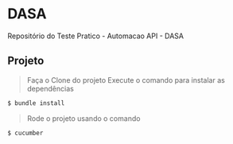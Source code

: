 # DASA

Repositório do Teste Pratico - Automacao API - DASA


## Projeto

>Faça o Clone do projeto
>Execute o comando  para instalar as dependências
```ruby
$ bundle install
```
>Rode o projeto usando o comando

```ruby
$ cucumber
```
